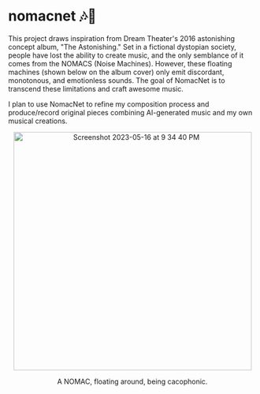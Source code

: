 # nomacnet 🎶🤖


This project draws inspiration from Dream Theater's 2016 astonishing concept album, "The Astonishing." Set in a fictional dystopian society, people have lost the ability to create music, and the only semblance of it comes from the NOMACS (Noise Machines). However, these floating machines (shown below on the album cover) only emit discordant, monotonous, and emotionless sounds. The goal of NomacNet is to transcend these limitations and craft awesome music.

I plan to use NomacNet to refine my composition process and produce/record original pieces combining AI-generated music and my own musical creations. 


<div align="center">
  <img width="483" alt="Screenshot 2023-05-16 at 9 34 40 PM" src="https://github.com/harbm/nomacnet/assets/10700203/d72d09a6-e70a-4bf0-b9a5-867e316a3226">
  <p align="center">A NOMAC, floating around, being cacophonic.</p>
</div>
